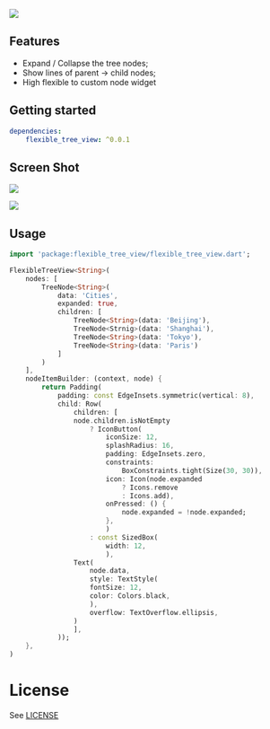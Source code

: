 ![](https://tva1.sinaimg.cn/large/008i3skNgy1gyuj1fzhu2j30qs0atq33.jpg)

## Features

- Expand / Collapse the tree nodes;
- Show lines of parent -> child nodes;
- High flexible to custom node widget

## Getting started

```yaml
dependencies:
    flexible_tree_view: ^0.0.1
```

## Screen Shot

![](https://tva1.sinaimg.cn/large/008i3skNgy1gyui2q97xmj312a0u0jsh.jpg)

![](https://tva1.sinaimg.cn/large/008i3skNgy1gyuilaokvjg30qo0f01j4.gif)

## Usage

```dart
import 'package:flexible_tree_view/flexible_tree_view.dart';

FlexibleTreeView<String>(
	nodes: [
		TreeNode<String>(
			data: 'Cities', 
			expanded: true, 
			children: [
				TreeNode<String>(data: 'Beijing'), 
				TreeNode<Strnig>(data: 'Shanghai'),
				TreeNode<String>(data: 'Tokyo'),
				TreeNode<String>(data: 'Paris')
			]
		)
	],
	nodeItemBuilder: (context, node) {
		return Padding(
			padding: const EdgeInsets.symmetric(vertical: 8),
			child: Row(
				children: [
				node.children.isNotEmpty
					? IconButton(
						iconSize: 12,
						splashRadius: 16,
						padding: EdgeInsets.zero,
						constraints:
							BoxConstraints.tight(Size(30, 30)),
						icon: Icon(node.expanded
							? Icons.remove
							: Icons.add),
						onPressed: () {
							node.expanded = !node.expanded;
						},
						)
					: const SizedBox(
						width: 12,
						),
				Text(
					node.data,
					style: TextStyle(
					fontSize: 12,
					color: Colors.black,
					),
					overflow: TextOverflow.ellipsis,
				)
				],
			));
	},
)
```

# License

See [LICENSE](LICENSE)